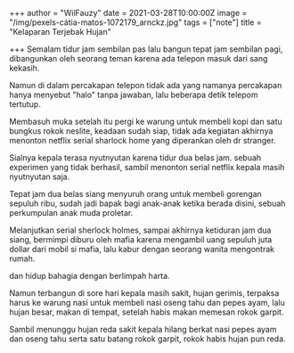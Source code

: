 +++
author = "WilFauzy"
date = 2021-03-28T10:00:00Z
image = "/img/pexels-cátia-matos-1072179_arnckz.jpg"
tags = ["note"]
title = "Kelaparan Terjebak Hujan"

+++
Semalam tidur jam sembilan pas lalu bangun tepat jam sembilan pagi, dibangunkan oleh seorang teman karena ada telepon masuk dari sang kekasih.

Namun di dalam percakapan telepon tidak ada yang namanya percakapan hanya menyebut "halo" tanpa jawaban, lalu beberapa detik telepom tertutup.

Membasuh muka setelah itu pergi ke warung untuk membeli kopi dan satu bungkus rokok neslite, keadaan sudah siap, tidak ada kegiatan akhirnya menonton netflix serial sharlock home yang diperankan oleh dr stranger.

Sialnya kepala terasa nyutnyutan karena tidur dua belas jam. sebuah experimen yang tidak berhasil, sambil menonton serial netflix kepala masih nyutnyutan saja. 

Tepat jam dua belas siang menyuruh orang untuk membeli gorengan sepuluh ribu, sudah jadi bapak bagi anak-anak ketika berada disini, sebuah perkumpulan anak muda proletar. 

Melanjutkan serial sherlock holmes, sampai akhirnya ketiduran jam dua siang, bermimpi diburu oleh mafia karena mengambil uang sepuluh juta dollar dari mobil si mafia, lalu kabur dengan seorang wanita mengontrak rumah. 

dan hidup bahagia dengan berlimpah harta. 

Namun terbangun di sore hari kepala masih sakit, hujan gerimis, terpaksa harus ke warung nasi untuk membeli nasi oseng tahu dan pepes ayam, lalu hujan besar, makan di tempat, setelah habis makan memesan rokok garpit. 

Sambil menunggu hujan reda sakit kepala hilang berkat nasi pepes ayam dan oseng tahu serta satu batang rokok garpit, rokok habis hujan pun reda. 